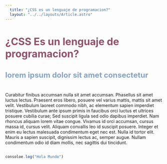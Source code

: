 ```yaml
---
  title: "¿CSS es un lenguaje de programacion?"
  layout: "../../layouts/Article.astro"
---
```


# ¿CSS Es un lenguaje de programacion?
### lorem ipsum dolor sit amet consectetur

Curabitur finibus accumsan nulla sit amet accumsan. Phasellus sit amet luctus lectus. Praesent eros libero, posuere vel varius mattis, mattis sit amet velit. Vestibulum laoreet commodo nibh, ac elementum sapien imperdiet tristique. Vestibulum ante ipsum primis in faucibus orci luctus et ultrices posuere cubilia curae; Sed suscipit ligula sed odio dapibus imperdiet. Nam rhoncus aliquam lorem vitae congue. Vivamus id orci accumsan, cursus massa id, cursus velit. Aliquam convallis leo id suscipit posuere. Integer et enim eu lectus malesuada condimentum eget nec est. Nulla id tortor elit. Mauris a sapien suscipit, dignissim lectus ac, semper augue. Nullam condimentum odio id diam mollis, nec sagittis dui tincidunt.

```javascript
consoloe.log("Hola Mundo")
```

<style>
  :root {
    --primary: #91516b;
    --secondary: #86a2c2;
  }

  h1 {
    font-size: 2rem;
    color: var(--primary);
  }
  h3 {
    font-size: 1.5rem;
    color: var(--secondary);
  }
  p {
    padding: 1rem 0;
  }
</style>
